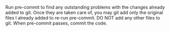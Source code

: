 Run pre-commit to find any outstanding problems with the changes already added to git. Once they are taken care of, you may git add only the original files I already added to re-run pre-commit. DO NOT add any other files to git. When pre-commit passes, commit the code.
